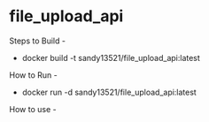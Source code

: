 # file_upload_api

Steps to Build -
- docker build -t sandy13521/file_upload_api:latest 

How to Run - 
- docker run -d sandy13521/file_upload_api:latest

How to use - 
